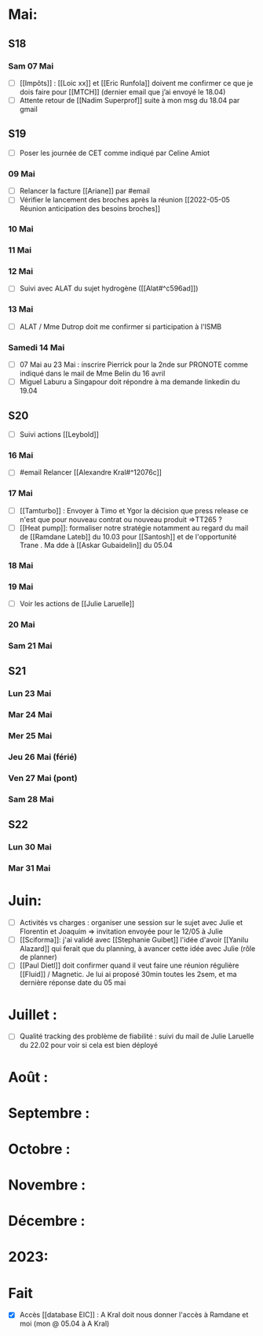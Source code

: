 




# Mai:
## S18


### Sam 07 Mai
- [ ] [[Impôts]] : [[Loic xx]] et [[Eric Runfola]] doivent me confirmer ce que je dois faire pour [[MTCH]] (dernier email que j’ai envoyé le 18.04)
- [ ] Attente retour de [[Nadim Superprof]] suite à mon msg du 18.04 par gmail

## S19
- [ ] Poser les journée de CET comme indiqué par Celine Amiot

### 09 Mai
- [ ] Relancer la facture [[Ariane]] par #email 
- [ ] Vérifier le lancement des broches après la réunion [[2022-05-05 Réunion anticipation des besoins broches]]
### 10 Mai

### 11 Mai

### 12 Mai
- [ ] Suivi avec ALAT du sujet hydrogène ([[Alat#^c596ad]])

### 13 Mai
- [ ] ALAT / Mme Dutrop doit me confirmer si participation à l'ISMB

### Samedi 14 Mai
- [ ] 07 Mai au 23 Mai : inscrire Pierrick pour la 2nde sur PRONOTE comme indiqué dans le mail de Mme Belin du 16 avril
- [ ] Miguel Laburu a Singapour doit répondre à ma demande linkedin du 19.04

## S20
- [ ] Suivi actions [[Leybold]]

### 16 Mai
- [ ] #email Relancer [[Alexandre Kral#^12076c]]

### 17 Mai
- [ ] [[Tamturbo]] : Envoyer à Timo et Ygor la décision que press release ce n'est que pour nouveau contrat ou nouveau produit =>TT265 ?
- [ ] [[Heat pump]]: formaliser notre stratégie notamment au regard du mail de [[Ramdane Lateb]] du 10.03 pour [[Santosh]] et de l'opportunité Trane . Ma dde à [[Askar Gubaidelin]] du 05.04
### 18 Mai

### 19 Mai
- [ ] Voir les actions de [[Julie Laruelle]]

### 20 Mai

### Sam 21 Mai

## S21

### Lun 23 Mai

### Mar 24 Mai

### Mer 25 Mai

### Jeu 26 Mai (férié)

### Ven 27 Mai (pont)

### Sam 28 Mai

## S22

### Lun 30 Mai

### Mar 31 Mai

# Juin:

- [ ] Activités vs charges : organiser une session sur le sujet avec Julie et Florentin et Joaquim => invitation envoyée pour le 12/05 à Julie
- [ ] [[Sciforma]]: j'ai validé avec [[Stephanie Guibet]] l'idée d'avoir [[Yanilu Alazard]] qui ferait que du planning, à avancer cette idée avec Julie (rôle de planner)
- [ ] [[Paul Dietl]] doit confirmer quand il veut faire une réunion régulière [[Fluid]] / Magnetic. Je lui ai proposé 30min toutes les 2sem, et ma dernière réponse date du 05 mai
# Juillet :

- [ ] Qualité tracking des problème de fiabilité : suivi du mail de Julie Laruelle du 22.02 pour voir si cela est bien déployé

# Août :

# Septembre :

# Octobre :

# Novembre :

# Décembre :

# 2023:

# Fait

- [x] Accès [[database EIC]] : A Kral doit nous donner l'accès à Ramdane et moi (mon @ 05.04 à A Kral)
